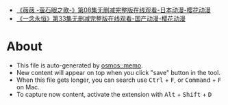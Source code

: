- [《薇薇 -萤石眼之歌-》第08集无删减完整版在线观看-日本动漫-樱花动漫](http://www.sqynyl.com/p/12494-1-8.html)
- [《一念永恒》第33集无删减完整版在线观看-国产动漫-樱花动漫](http://www.sqynyl.com/p/12278-3-33.html)

# About

- This file is auto-generated by [osmos::memo](https://github.com/osmoscraft/osmosmemo).
- New content will appear on top when you click "save" button in the tool.
- When this file gets longer, you can search use <kbd>Ctrl</kbd> + <kbd>F</kbd>, or <kbd>Command</kbd> + <kbd>F</kbd> on Mac.
- To capture now content, activate the extension with <kbd>Alt</kbd> + <kbd>Shift</kbd> + <kbd>D</kbd>
